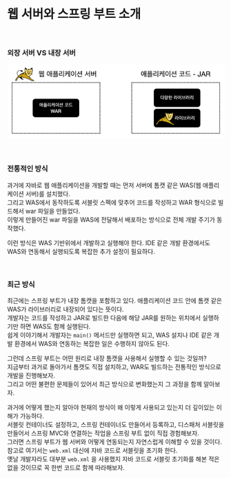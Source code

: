 # 웹 서버와 스프링 부트 소개

<br>

### 외장 서버 VS 내장 서버

![WAS and Spring Boot](01.WAS%20and%20Spring%20Boot1.PNG)

<br>

### 전통적인 방식
과거에 자바로 웹 애플리케이션을 개발할 때는 먼저 서버에 톰캣 같은 WAS(웹 애플리케이션 서버)를 설치했다.<br>
그리고 WAS에서 동작하도록 서블릿 스펙에 맞추어 코드를 작성하고 WAR 형식으로 빌드해서 war 파일을 만들었다.<br>
이렇게 만들어진 war 파일을 WAS에 전달해서 배포하는 방식으로 전체 개발 주기가 동작했다.

이런 방식은 WAS 기반위에서 개발하고 실행해야 한다. IDE 같은 개발 환경에서도 WAS와 연동해서 실행되도록 복잡한 추가 설정이 필요하다.

<br>

### 최근 방식
최근에는 스프링 부트가 내장 톰캣을 포함하고 있다. 애플리케이션 코드 안에 톰캣 같은 WAS가 라이브러리로 내장되어 있다는 뜻이다.<br>
개발자는 코드를 작성하고 JAR로 빌드한 다음에 해당 JAR를 원하는 위치에서 실행하기만 하면 WAS도 함께 실행된다.<br>
쉽게 이야기해서 개발자는 ```main()``` 메서드만 실행하면 되고, WAS 설치나 IDE 같은 개발 환경에서 WAS와 연동하는 복잡한 일은 수행하지 않아도 된다.

그런데 스프링 부트는 어떤 원리로 내장 톰캣을 사용해서 실행할 수 있는 것일까?<br>
지금부터 과거로 돌아가서 톰캣도 직접 설치하고, WAR도 빌드하는 전통적인 방식으로 개발을 진행해보자.<br>
그리고 어떤 불편한 문제들이 있어서 최근 방식으로 변화했는지 그 과정을 함께 알아보자.

과거에 어떻게 했는지 알아야 현재의 방식이 왜 이렇게 사용되고 있는지 더 깊이있는 이해가 가능하다.<br>
서블릿 컨테이너도 설정하고, 스프링 컨테이너도 만들어서 등록하고, 디스패처 서블릿을 만들어서 스프링 MVC와 연결하는 작업을 스프링 부트 없이 직접 경험해보자.<br>
그러면 스프링 부트가 웹 서버와 어떻게 연동되는지 자연스럽게 이해할 수 있을 것이다.<br>
참고로 여기서는 ```web.xml``` 대신에 자바 코드로 서블릿을 초기화 한다.<br>
옛날 개발자라도 대부분 ```web.xml``` 을 사용했지 자바 코드로 서블릿 초기화를 해본 적은 없을 것이므로 꼭 한번 코드로 함께 따라해보자.